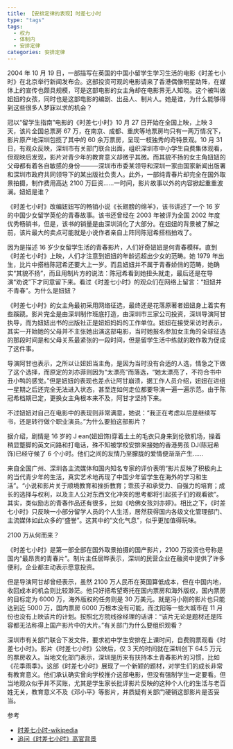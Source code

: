 ```yaml
---
title: 【安排定律的表现】时差七小时
type: "tags"
tags:
  - 权力
  - 体制内
  - 安排定律
categories: 安排定律
---
```


2004 年 10 月 19 日，一部描写在英国的中国小留学生学习生活的电影《时差七小时》在北京举行新闻发布会。这部投资可观的电影请来了香港偶像明星助阵，在媒体上的宣传也颇具规模，可是这部电影的女主角却在电影界无人知晓。这个被叫做妞妞的女孩，同时也是这部电影的编剧、出品人、制片人。她是谁，为什么能够得到这些很多人梦寐以求的机会？

<!--more-->

冠以“留学生指南”电影的《时差七小时》10 月 27 日开始在全国上映，上映 3 天，该片全国总票房 67 万，在南京、成都、重庆等地票房均只有一两万情况下，影片原产地深圳包揽了其中的 60 余万票房，呈现一枝独秀的奇特景观。10 月 31 日，有观众反映，深圳市有关部门联合出面，组织深圳市中小学生自费集体观看，但观映后发现，影片对青少年的教育意义却微乎其微。而其貌不扬的女主角妞妞的父母都有着各自敏感的身份———深圳市市委某领导和深圳一家由国家新闻出版署和深圳市政府共同领导下的某出版社负责人。此外，一部纯青春片却完全在国外取景拍摄，制作费用高达 2100 万巨资……一时间，影片故事以外的内容掀起重重波澜。妞妞是谁？

《时差七小时》改编妞妞写的畅销小说《长翅膀的绵羊》，该书讲述了一个 16 岁的中国少女留学英伦的青春故事。该书还曾经在 2003 年被评为全国 2002 年度优秀畅销书，但是，该书的销量是由深圳消化了大部分。在妞妞的背景被了解之前，该片最大的卖点可能就是小说作者亲自上阵同陈冠希搭档拍戏了。

因为是描述 16 岁少女留学生活的青春影片，人们好奇妞妞是何青春模样。直到《时差七小时》上映，人们才注意到妞妞的年龄远超出少女的范畴。她 1979 年出生，比片中搭档陈冠希还要大上一岁。而且妞妞并不属于青春娇俏的范畴，她确实“其貌不扬”，而且用制片方的说法：陈冠希看到她扭头就走，最后还是在导演“劝说”下才同意留下来。看过《时差七小时》的观众们在网络上留言：“妞妞并不青春”。为什么是妞妞？

《时差七小时》的女主角最初采用网络征选，最终还是花落原著者妞妞身上着实有些蹊跷。影片完全是由深圳制作班底打造，由深圳市三家公司投资，深圳导演阿甘执导，而为妞妞出书的出版社正是妞妞妈妈的工作单位。妞妞在接受采访时表示，其实一开始她的父母并不主张她出演这部电影，当时她报名参加女主角的全球征选的那段时间是和父母关系最紧张的一段时间，但是留学生活中练就的敢作敢为促成了这件事。

导演阿甘也表示，之所以让妞妞当主角，是因为当时没有合适的人选，情急之下做了这个选择，而原定的刘亦菲则因为“太漂亮”而落选，“她太漂亮了，不符合书中丑小鸭的感觉。”但是妞妞的表现也差点让阿甘崩溃，据工作人员介绍，妞妞在进组一星期之后还完全无法进入状态，甚至连如何走位都要导演一遍一遍示范。由于陈冠希档期已定，更换女主角根本来不及，阿甘才坚持下来。

不过妞妞对自己在电影中的表现则非常满意，她说：“我正在考虑以后是继续写书，还是转行做个职业演员。”为什么要拍这部影片？

据介绍，剧情是 16 岁的 J ean(妞妞饰)穿着土土的毛衣只身来到伦敦机场，操着稍显蹩脚的英文问路和打电话，殊不知被学校安排来接她的香港男孩 DJ(陈冠希饰)已经守候了 6 个小时。他们之间的友情乃至朦胧的爱情便渐渐产生……

来自全国广州、深圳各主流媒体和国内知名专家的评价表明“影片反映了积极向上的当代青少年的生活，真实艺术地再现了中国少年留学生在海外的学习和生活”。“小说和影片关于顺境教育和挫折教育；乖孩子和承受力、自强力的培育；成长的选择与权利，以及主人公对东西文化冲突的思考都将引起孩子们的观看欲”。其实，类似励志的青春作品还有很多，比如《哈佛女孩刘亦婷》。相比之下，《时差七小时》只反映一小部分留学人员的个人生活，居然获得国内各级文化管理部门、主流媒体如此众多的“盛誉”。这其中的“文化气息”，似乎更加值得玩味。

2100 万从何而来？

《时差七小时》是第一部全部在国外取景拍摄的国产影片，2100 万投资也号称是国内“最昂贵的青春片”。制片主任居晔表示，深圳的民营企业在融资中提供了许多便利，企业都主动表示愿意投资。

但是导演阿甘却曾经表示，虽然 2100 万人民币在英国算低成本，但在中国内地，收回成本的机会则比较渺茫。他只好把希望寄托在国内票房和海外版权，国内票房的目标定为 6000 万，海外版权的任务则是 30 万美元。就是冯小刚的影片也只能达到近 5000 万，国内票房 6000 万根本没有可能，而沈阳等一些大城市在 11 月份也没有上映该片的计划。按照北方院线徐经理的话讲：“该片无论是题材还是阵容都无法称得上国产影片中的大片。”有关部门为什么要组织观看？

深圳市有关部门联合下发文件，要求初中学生安排在上课时间，自费购票观看《时差七小时》。影片《时差七小时》公映后，仅 3 天的时间就在深圳创下 64.5 万元的票房收入。当地文化部门表示，深圳是历来有扶持本土青春影片的习惯，比如《花季雨季》。这部《时差七小时》展现了一个新颖的题材，对学生们的成长非常有教育意义。他们承认确实曾向学校推介这部电影，但没有强制学生一定要看。但当地观众似乎并不买账，尤其是学生家长批评影片反映的这种个人化的生活与老百姓无关，教育意义不及《邓小平》等影片，并质疑有关部门硬销这部影片是否妥当。

参考

- [时差七小时-wikipedia](https://zh.wikipedia.org/zh-hans/%E6%97%B6%E5%B7%AE7%E5%B0%8F%E6%97%B6)
- [追问《时差七小时》高官背景](http://culture.163.com/editor/news/041105/041105_101550.html)
